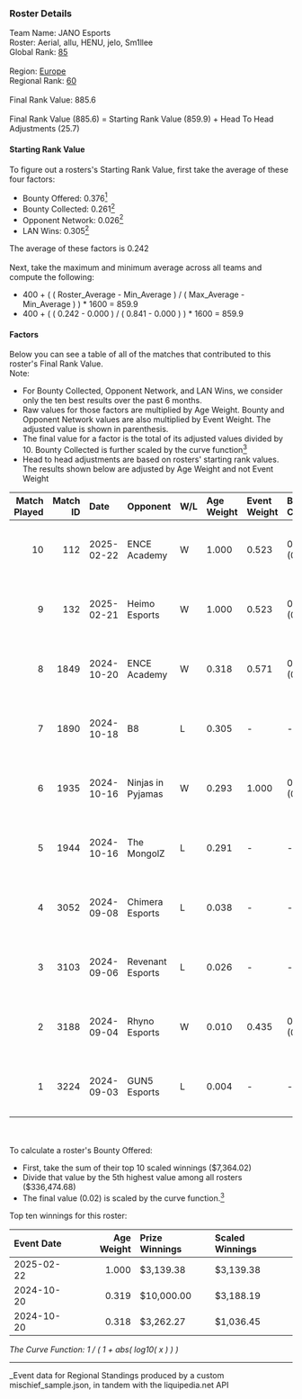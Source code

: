 ### Roster Details<br />
Team Name: JANO Esports<br />
Roster: Aerial, allu, HENU, jelo, Sm1llee<br />
Global Rank: [85](../../standings_global_2025_03_01.md)<br />
<br />
Region: [Europe]( ../../standings_europe_2025_03_01.md)<br />
Regional Rank: [60]( ../../standings_europe_2025_03_01.md)<br />
<br />
Final Rank Value:  885.6<br />
<br />
Final Rank Value (885.6) = Starting Rank Value (859.9) + Head To Head Adjustments (25.7)<br />

#### Starting Rank Value<br />
To figure out a rosters's Starting Rank Value, first take the average of these four factors:<br />
- Bounty Offered: 0.376[<sup>1</sup>](#table2)
- Bounty Collected: 0.261[<sup>2</sup>](#table1)
- Opponent Network: 0.026[<sup>2</sup>](#table1)
- LAN Wins: 0.305[<sup>2</sup>](#table1)

The average of these factors is 0.242<br />
<br />
Next, take the maximum and minimum average across all teams and compute the following:<br />
- 400 + ( ( Roster_Average - Min_Average ) / ( Max_Average - Min_Average ) ) * 1600 = 859.9
- 400 + ( ( 0.242 - 0.000 ) / ( 0.841 - 0.000 ) ) * 1600 = 859.9


#### Factors<br />
Below you can see a table of all of the matches that contributed to this roster's Final Rank Value.<br />
Note:<br />

- For Bounty Collected, Opponent Network, and LAN Wins, we consider only the ten best results over the past 6 months.
- Raw values for those factors are multiplied by Age Weight. Bounty and Opponent Network values are also multiplied by Event Weight. The adjusted value is shown in parenthesis.
- The final value for a factor is the total of its adjusted values divided by 10. Bounty Collected is further scaled by the curve function[<sup>3</sup>](#curveFunction)
- Head to head adjustments are based on rosters' starting rank values. The results shown below are adjusted by Age Weight and not Event Weight
<span id="table1"></span><br />


| Match Played | Match ID | Date       | Opponent          | W/L | Age Weight | Event Weight | Bounty Collected | Opponent Network | LAN Wins  | H2H Adj. | Roster                            |
| -: | -: | :- | :- | :- | :- | :- | :- | :- | :- | -: | :- |
|           10 |      112 | 2025-02-22 | ENCE Academy      | W   | 1.000      | 0.523        | 0.009 (0.004)    | 0.230 (0.120)    | 1 (1.000) |    11.39 | Aerial, allu, HENU, jelo, Sm1llee |
|            9 |      132 | 2025-02-21 | Heimo Esports     | W   | 1.000      | 0.523        | 0.004 (0.002)    | 0.111 (0.058)    | 1 (1.000) |     7.82 | Aerial, allu, HENU, jelo, Sm1llee |
|            8 |     1849 | 2024-10-20 | ENCE Academy      | W   | 0.318      | 0.571        | 0.009 (0.002)    | 0.230 (0.042)    | 1 (0.318) |     4.00 | Aerial, allu, HENU, juho, xseveN  |
|            7 |     1890 | 2024-10-18 | B8                | L   | 0.305      | -            | -                | -                | -         |    -1.04 | Aerial, allu, HENU, juho, xseveN  |
|            6 |     1935 | 2024-10-16 | Ninjas in Pyjamas | W   | 0.293      | 1.000        | 0.022 (0.007)    | 0.124 (0.036)    | 1 (0.293) |     4.71 | Aerial, allu, HENU, juho, xseveN  |
|            5 |     1944 | 2024-10-16 | The MongolZ       | L   | 0.291      | -            | -                | -                | -         |    -0.03 | Aerial, allu, HENU, juho, xseveN  |
|            4 |     3052 | 2024-09-08 | Chimera Esports   | L   | 0.038      | -            | -                | -                | -         |    -0.51 | Aerial, allu, HENU, juho, xseveN  |
|            3 |     3103 | 2024-09-06 | Revenant Esports  | L   | 0.026      | -            | -                | -                | -         |    -0.73 | Aerial, allu, HENU, juho, xseveN  |
|            2 |     3188 | 2024-09-04 | Rhyno Esports     | W   | 0.010      | 0.435        | 0.002 (0.000)    | 0.046 (0.000)    | 0 (0.000) |     0.09 | Aerial, allu, HENU, juho, xseveN  |
|            1 |     3224 | 2024-09-03 | GUN5 Esports      | L   | 0.004      | -            | -                | -                | -         |    -0.03 | Aerial, allu, HENU, juho, xseveN  |

<br />
<span id="table2"></span><br />
To calculate a roster's Bounty Offered:<br />

- First, take the sum of their top 10 scaled winnings ($7,364.02)
- Divide that value by the 5th highest value among all rosters ($336,474.68)
- The final value (0.02) is scaled by the curve function.[<sup>3</sup>](#curveFunction)

Top ten winnings for this roster:<br />

| Event Date | Age Weight | Prize Winnings | Scaled Winnings |
| :- | -: | :- | :- |
| 2025-02-22 |      1.000 | $3,139.38      | $3,139.38       |
| 2024-10-20 |      0.319 | $10,000.00     | $3,188.19       |
| 2024-10-20 |      0.318 | $3,262.27      | $1,036.45       |


<span id="curveFunction"></span>_The Curve Function: 1 / ( 1 + abs( log10( x ) ) )_<br />

---
_Event data for Regional Standings produced by a custom mischief_sample.json, in tandem with the liquipedia.net API<br />
